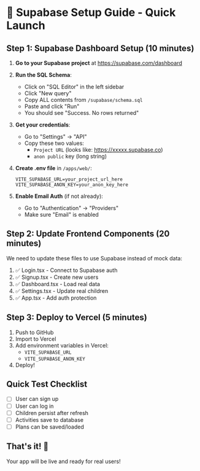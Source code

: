 # 🚀 Supabase Setup Guide - Quick Launch

## Step 1: Supabase Dashboard Setup (10 minutes)

1. **Go to your Supabase project** at https://supabase.com/dashboard

2. **Run the SQL Schema**:
   - Click on "SQL Editor" in the left sidebar
   - Click "New query"
   - Copy ALL contents from `/supabase/schema.sql`
   - Paste and click "Run"
   - You should see "Success. No rows returned"

3. **Get your credentials**:
   - Go to "Settings" → "API"
   - Copy these two values:
     - `Project URL` (looks like: https://xxxxx.supabase.co)
     - `anon public` key (long string)

4. **Create .env file** in `/apps/web/`:
   ```
   VITE_SUPABASE_URL=your_project_url_here
   VITE_SUPABASE_ANON_KEY=your_anon_key_here
   ```

5. **Enable Email Auth** (if not already):
   - Go to "Authentication" → "Providers"
   - Make sure "Email" is enabled

## Step 2: Update Frontend Components (20 minutes)

We need to update these files to use Supabase instead of mock data:
1. ✅ Login.tsx - Connect to Supabase auth
2. ✅ Signup.tsx - Create new users
3. ✅ Dashboard.tsx - Load real data
4. ✅ Settings.tsx - Update real children
5. ✅ App.tsx - Add auth protection

## Step 3: Deploy to Vercel (5 minutes)

1. Push to GitHub
2. Import to Vercel
3. Add environment variables in Vercel:
   - `VITE_SUPABASE_URL`
   - `VITE_SUPABASE_ANON_KEY`
4. Deploy!

## Quick Test Checklist

- [ ] User can sign up
- [ ] User can log in
- [ ] Children persist after refresh
- [ ] Activities save to database
- [ ] Plans can be saved/loaded

## That's it! 🎉

Your app will be live and ready for real users!